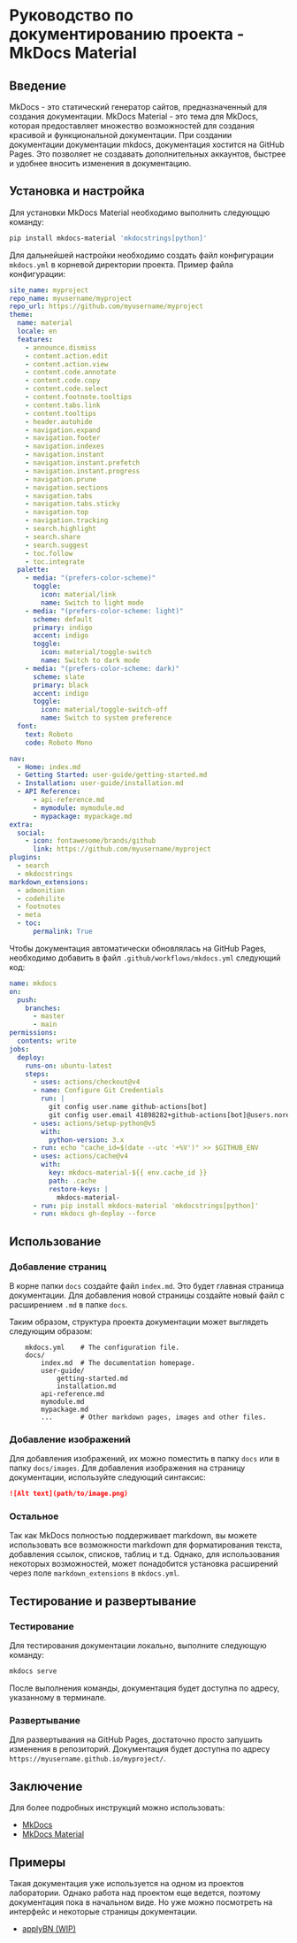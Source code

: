 # Руководство по документированию проекта - MkDocs Material

## Введение
MkDocs - это статический генератор сайтов, предназначенный для создания документации. MkDocs Material - это тема для MkDocs, которая предоставляет множество возможностей для создания красивой и функциональной документации.
При создании документации документации mkdocs, документация хостится на GitHub Pages. Это позволяет не создавать дополнительных аккаунтов, быстрее и удобнее вносить изменения в документацию.

## Установка и настройка
Для установки MkDocs Material необходимо выполнить следующцю команду:

```bash
pip install mkdocs-material 'mkdocstrings[python]'
```

Для дальнейшей настройки необходимо создать файл конфигурации `mkdocs.yml` в корневой директории проекта. Пример файла конфигурации:

```yaml
site_name: myproject
repo_name: myusername/myproject
repo_url: https://github.com/myusername/myproject
theme:
  name: material
  locale: en
  features:
    - announce.dismiss
    - content.action.edit
    - content.action.view
    - content.code.annotate
    - content.code.copy
    - content.code.select
    - content.footnote.tooltips
    - content.tabs.link
    - content.tooltips
    - header.autohide
    - navigation.expand
    - navigation.footer
    - navigation.indexes
    - navigation.instant
    - navigation.instant.prefetch
    - navigation.instant.progress
    - navigation.prune
    - navigation.sections
    - navigation.tabs
    - navigation.tabs.sticky
    - navigation.top
    - navigation.tracking
    - search.highlight
    - search.share
    - search.suggest
    - toc.follow
    - toc.integrate
  palette:
    - media: "(prefers-color-scheme)"
      toggle:
        icon: material/link
        name: Switch to light mode
    - media: "(prefers-color-scheme: light)"
      scheme: default
      primary: indigo
      accent: indigo
      toggle:
        icon: material/toggle-switch
        name: Switch to dark mode
    - media: "(prefers-color-scheme: dark)"
      scheme: slate
      primary: black
      accent: indigo
      toggle:
        icon: material/toggle-switch-off
        name: Switch to system preference
  font:
    text: Roboto
    code: Roboto Mono

nav:
  - Home: index.md
  - Getting Started: user-guide/getting-started.md
  - Installation: user-guide/installation.md
  - API Reference:
      - api-reference.md
      - mymodule: mymodule.md
      - mypackage: mypackage.md
extra:
  social:
    - icon: fontawesome/brands/github
      link: https://github.com/myusername/myproject
plugins:
  - search
  - mkdocstrings
markdown_extensions:
  - admonition
  - codehilite
  - footnotes
  - meta
  - toc:
      permalink: True
```

Чтобы документация автоматически обновлялась на GitHub Pages, необходимо добавить в файл `.github/workflows/mkdocs.yml` следующий код:

```yaml
name: mkdocs
on:
  push:
    branches:
      - master
      - main
permissions:
  contents: write
jobs:
  deploy:
    runs-on: ubuntu-latest
    steps:
      - uses: actions/checkout@v4
      - name: Configure Git Credentials
        run: |
          git config user.name github-actions[bot]
          git config user.email 41898282+github-actions[bot]@users.noreply.github.com
      - uses: actions/setup-python@v5
        with:
          python-version: 3.x
      - run: echo "cache_id=$(date --utc '+%V')" >> $GITHUB_ENV
      - uses: actions/cache@v4
        with:
          key: mkdocs-material-${{ env.cache_id }}
          path: .cache
          restore-keys: |
            mkdocs-material-
      - run: pip install mkdocs-material 'mkdocstrings[python]'
      - run: mkdocs gh-deploy --force
```

## Использование

### Добавление страниц
В корне папки `docs` создайте файл `index.md`. Это будет главная страница документации. Для добавления новой страницы создайте новый файл с расширением `.md` в папке `docs`.

Таким образом, структура проекта документации может выглядеть следующим образом:

```
    mkdocs.yml    # The configuration file.
    docs/
        index.md  # The documentation homepage.
        user-guide/
            getting-started.md
            installation.md
        api-reference.md
        mymodule.md
        mypackage.md
        ...       # Other markdown pages, images and other files.
```

### Добавление изображений
Для добавления изображений, их можно поместить в папку `docs` или в папку `docs/images`. Для добавления изображения на страницу документации, используйте следующий синтаксис:

```markdown
![Alt text](path/to/image.png)
```

### Остальное
Так как MkDocs полностью поддерживает markdown, вы можете использовать все возможности markdown для форматирования текста, добавления ссылок, списков, таблиц и т.д.
Однако, для использования некоторых возможностей, может понадобится установка расширений через поле `markdown_extensions` в `mkdocs.yml`.

## Тестирование и развертывание

### Тестирование
Для тестирования документации локально, выполните следующую команду:

```bash
mkdocs serve
```

После выполнения команды, документация будет доступна по адресу, указанному в терминале. 

### Развертывание

Для развертывания на GitHub Pages, достаточно просто запушить изменения в репозиторий. Документация будет доступна по адресу `https://myusername.github.io/myproject/`.

## Заключение

Для более подробных инструкций можно использовать:

- [MkDocs](https://www.mkdocs.org/)
- [MkDocs Material](https://squidfunk.github.io/mkdocs-material/)

## Примеры

Такая документация уже используется на одном из проектов лаборатории. Однако работа над проектом еще ведется, поэтому документация пока в начальном виде. Но уже можно посмотреть на интерфейс и некоторые страницы документации.

- [applyBN (WIP)](https://anaxagor.github.io/applyBN/)
